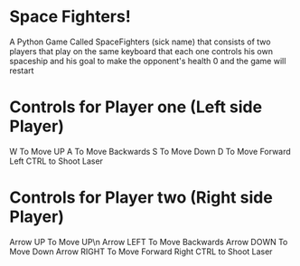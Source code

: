 # Space Fighters!
A Python Game Called SpaceFighters (sick name) that consists of two players that play on the same keyboard that each one controls his own spaceship and his goal to make the opponent's health 0 and the game will restart

# Controls for Player one (Left side Player)
W To Move UP
A To Move Backwards
S To Move Down
D To Move Forward
Left CTRL to Shoot Laser

# Controls for Player two (Right side Player)

Arrow UP To Move UP\n
Arrow LEFT To Move Backwards
Arrow DOWN To Move Down
Arrow RIGHT To Move Forward
Right CTRL to Shoot Laser
